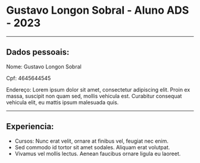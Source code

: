 # Gustavo Longon Sobral - Aluno ADS - 2023

---

## Dados pessoais:

Nome: Gustavo Longon Sobral

Cpf: 4645644545

Endereço: Lorem ipsum dolor sit amet, consectetur adipiscing elit. Proin ex massa, suscipit non quam sed, mollis vehicula est. Curabitur consequat vehicula elit, eu mattis ipsum malesuada quis.

---

## Experiencia:

- Cursos: Nunc erat velit, ornare at finibus vel, feugiat nec enim.
- Sed commodo id tortor sit amet sodales. Aliquam erat volutpat.
- Vivamus vel mollis lectus. Aenean faucibus ornare ligula eu laoreet.

